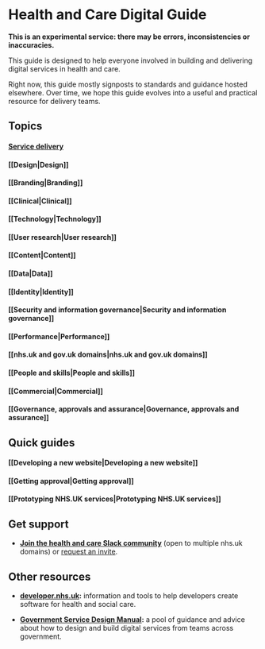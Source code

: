 # Health and Care Digital Guide

**This is an experimental service: there may be errors, inconsistencies or inaccuracies.**

This guide is designed to help everyone involved in building and delivering digital services in health and care.

Right now, this guide mostly signposts to standards and guidance hosted elsewhere. Over time, we hope this guide evolves into a useful and practical resource for delivery teams.

## Topics

#### [Service delivery](service_delivery.md)
#### [[Design|Design]]
#### [[Branding|Branding]]
#### [[Clinical|Clinical]]
#### [[Technology|Technology]]
#### [[User research|User research]]
#### [[Content|Content]]
#### [[Data|Data]]
#### [[Identity|Identity]]
#### [[Security and information governance|Security and information governance]]
#### [[Performance|Performance]]
#### [[nhs.uk and gov.uk domains|nhs.uk and gov.uk domains]]
#### [[People and skills|People and skills]]
#### [[Commercial|Commercial]]
#### [[Governance, approvals and assurance|Governance, approvals and assurance]]

## Quick guides

#### [[Developing a new website|Developing a new website]]
#### [[Getting approval|Getting approval]]
#### [[Prototyping NHS.UK services|Prototyping NHS.UK services]]

## Get support

* **[Join the health and care Slack community](https://healthandcaredigital.slack.com)** (open to multiple nhs.uk domains) or [request an invite](mailto:dan.sheldon@digital.nhs.uk). 

## Other resources

* **[developer.nhs.uk](http://developer.nhs.uk/):** information and tools to help developers create software for health and social care.

* **[Government Service Design Manual](https://www.gov.uk/service-manual):** a pool of guidance and advice about how to design and build digital services from teams across government.
